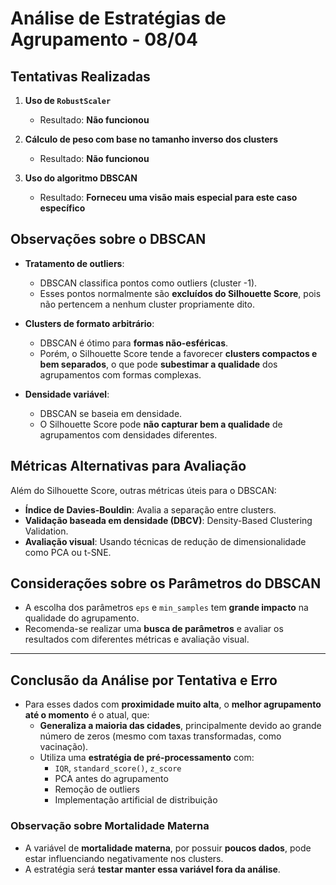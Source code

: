 
# Análise de Estratégias de Agrupamento - 08/04

## Tentativas Realizadas

1. **Uso de `RobustScaler`**
   - Resultado: **Não funcionou**

2. **Cálculo de peso com base no tamanho inverso dos clusters**
   - Resultado: **Não funcionou**

3. **Uso do algoritmo DBSCAN**
   - Resultado: **Forneceu uma visão mais especial para este caso específico**

## Observações sobre o DBSCAN

- **Tratamento de outliers**:
  - DBSCAN classifica pontos como outliers (cluster -1).
  - Esses pontos normalmente são **excluídos do Silhouette Score**, pois não pertencem a nenhum cluster propriamente dito.

- **Clusters de formato arbitrário**:
  - DBSCAN é ótimo para **formas não-esféricas**.
  - Porém, o Silhouette Score tende a favorecer **clusters compactos e bem separados**, o que pode **subestimar a qualidade** dos agrupamentos com formas complexas.

- **Densidade variável**:
  - DBSCAN se baseia em densidade.
  - O Silhouette Score pode **não capturar bem a qualidade** de agrupamentos com densidades diferentes.

## Métricas Alternativas para Avaliação

Além do Silhouette Score, outras métricas úteis para o DBSCAN:

- **Índice de Davies-Bouldin**: Avalia a separação entre clusters.
- **Validação baseada em densidade (DBCV)**: Density-Based Clustering Validation.
- **Avaliação visual**: Usando técnicas de redução de dimensionalidade como PCA ou t-SNE.

## Considerações sobre os Parâmetros do DBSCAN

- A escolha dos parâmetros `eps` e `min_samples` tem **grande impacto** na qualidade do agrupamento.
- Recomenda-se realizar uma **busca de parâmetros** e avaliar os resultados com diferentes métricas e avaliação visual.

---

## Conclusão da Análise por Tentativa e Erro

- Para esses dados com **proximidade muito alta**, o **melhor agrupamento até o momento** é o atual, que:
  - **Generaliza a maioria das cidades**, principalmente devido ao grande número de zeros (mesmo com taxas transformadas, como vacinação).
  - Utiliza uma **estratégia de pré-processamento** com:
    - `IQR`, `standard_score()`, `z_score`
    - PCA antes do agrupamento
    - Remoção de outliers
    - Implementação artificial de distribuição

### Observação sobre Mortalidade Materna

- A variável de **mortalidade materna**, por possuir **poucos dados**, pode estar influenciando negativamente nos clusters.
- A estratégia será **testar manter essa variável fora da análise**.

